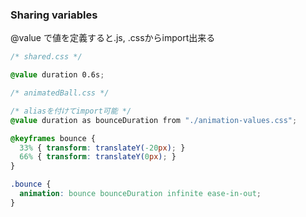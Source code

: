 ### Sharing variables

@value で値を定義すると.js, .cssからimport出来る

```css
/* shared.css */

@value duration 0.6s;
```

```css
/* animatedBall.css */

/* aliasを付けてimport可能 */
@value duration as bounceDuration from "./animation-values.css";

@keyframes bounce {
  33% { transform: translateY(-20px); }
  66% { transform: translateY(0px); }
}

.bounce {
  animation: bounce bounceDuration infinite ease-in-out;
}
```

